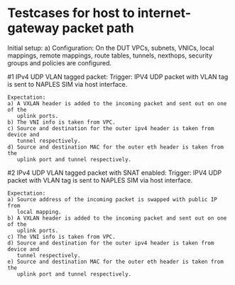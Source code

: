 # Testcases for host to internet-gateway packet path

Initial setup:
    a) Configuration:
        On the DUT VPCs, subnets, VNICs, local mappings, remote mappings, route
        tables, tunnels, nexthops, security groups and policies are configured.

#1 IPv4 UDP VLAN tagged packet:
    Trigger:
    IPV4 UDP packet with VLAN tag is sent to NAPLES SIM via host interface.

    Expectation:
    a) A VXLAN header is added to the incoming packet and sent out on one of the
       uplink ports.
    b) The VNI info is taken from VPC.
    c) Source and destination for the outer ipv4 header is taken from device and
       tunnel respectively.
    d) Source and destination MAC for the outer eth header is taken from the
       uplink port and tunnel respectively.

#2 IPv4 UDP VLAN tagged packet with SNAT enabled:
    Trigger:
    IPV4 UDP packet with VLAN tag is sent to NAPLES SIM via host interface.

    Expectation:
    a) Source address of the incoming packet is swapped with public IP from
       local mapping.
    b) A VXLAN header is added to the incoming packet and sent out on one of the
       uplink ports.
    c) The VNI info is taken from VPC.
    d) Source and destination for the outer ipv4 header is taken from device and
       tunnel respectively.
    e) Source and destination MAC for the outer eth header is taken from the
       uplink port and tunnel respectively.

